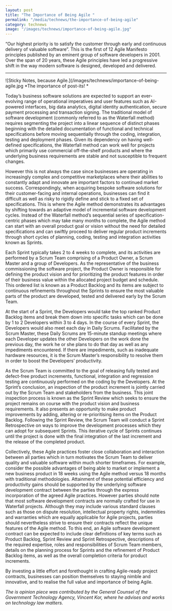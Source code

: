 ```yaml
---
layout: post
title: "The Importance of Being Agile "
permalink: "/media/technews/the-importance-of-being-agile"
category: technews
image: "/images/technews/importance-of-being-agile.jpg"
---
```


“Our highest priority is to satisfy the customer through early and continuous delivery of valuable software”. This is the first of 12 Agile Manifesto principles published by an eminent group of software developers in 2001. Over the span of 20 years, these Agile principles have led a progressive shift in the way modern software is designed, developed and delivered.

---

![Sticky Notes, because Agile.](/images/technews/importance-of-being-agile.jpg
*The importance of post-its! *

Today’s business software solutions are expected to support an ever-evolving range of operational imperatives and user features such as AI-powered interfaces, big data analytics, digital identity authentication, secure payment processing and transaction signing. The traditional model of software development (commonly referred to as the Waterfall method) requires segmenting the project into a linear sequence of distinct phases beginning with the detailed documentation of functional and technical specifications before moving sequentially through the coding, integration, testing and deployment phases. Given its dependency on having well-defined specifications, the Waterfall method can work well for projects which primarily use commercial off-the-shelf products and where the underlying business requirements are stable and not susceptible to frequent changes. 

However this is not always the case since businesses are operating in increasingly complex and competitive marketplaces where their abilities to constantly adapt and innovate are important factors to continued market success. Correspondingly, when acquiring bespoke software solutions for their customer-facing and internal operations, businesses can find it difficult as well as risky to rigidly define and stick to a fixed set of specifications. This is where the Agile method demonstrates its advantages by shifting towards an adaptive model of incremental software development cycles. Instead of the Waterfall method’s sequential series of specification-centric phases which may take many months to complete, the Agile method can start with an overall product goal or vision without the need for detailed specifications and can swiftly proceed to deliver regular product increments through short cycles of planning, coding, testing and integration activities known as Sprints. 

Each Sprint typically takes 2 to 4 weeks to complete, and its activities are performed by a Scrum Team comprising of a Product Owner, a Scrum Master and a group of Developers. As the representative of the business commissioning the software project, the Product Owner is responsible for defining the product vision and for prioritizing the product features in order of their business value within the allocated project budget and schedule. This ordered list is known as a Product Backlog and its items are subject to continuous refinements throughout the Sprints to ensure the most valuable parts of the product are developed, tested and delivered early by the Scrum Team. 

At the start of a Sprint, the Developers would take the top ranked Product Backlog items and break them down into specific tasks which can be done by 1 to 2 Developers within 3 to 4 days. In the course of every Sprint, the Developers would also meet each day in Daily Scrums. Facilitated by the Scrum Master, these Daily Scrums are 15-minute standup meetings where each Developer updates the other Developers on the work done the previous day, the work he or she plans to do that day as well as any impediments encountered. If there are impediments, such as inadequate hardware resources, it is the Scrum Master’s responsibility to resolve them in order to boost the Developers’ productivity. 

As the Scrum Team is committed to the goal of releasing fully tested and defect-free product increments, functional, integration and regression testing are continuously performed on the coding by the Developers. At the Sprint’s conclusion, an inspection of the product increment is jointly carried out by the Scrum Team and stakeholders from the business. This joint inspection process is known as the Sprint Review which seeks to ensure the project remains on course with the product vision and business requirements. It also presents an opportunity to make product improvements by adding, altering or re-prioritising items on the Product Backlog. Following the Sprint Review, the Scrum Team will conduct a Sprint Retrospective on ways to improve the development processes which they can adopt for subsequent Sprints. This iterative cycle of Sprints continues until the project is done with the final integration of the last increment and the release of the completed product. 

Collectively, these Agile practices foster close collaboration and interaction between all parties which in turn motivates the Scrum Team to deliver quality and valuable software within much shorter timeframes. For example, consider the possible advantages of being able to market or implement a new business product in 18 weeks using the Agile method versus 18 months with traditional methodologies. Attainment of these potential efficiency and productivity gains should be supported by the underlying software development contract between the parties through the express incorporation of the agreed Agile practices. However parties should note that most software development contracts are normally crafted for use in Waterfall projects. Although they may include various standard clauses such as those on dispute resolution, intellectual property rights, indemnities and warranties which are equally applicable for Agile projects, parties should nevertheless strive to ensure their contracts reflect the unique features of the Agile method. To this end, an Agile software development contract can be expected to include clear definitions of key terms such as Product Backlog, Sprint Review and Sprint Retrospective, descriptions of the required expertise, roles and responsibilities of Scrum Team members, details on the planning process for Sprints and the refinement of Product Backlog items, as well as the overall completion criteria for product increments. 

By investing a little effort and forethought in crafting Agile-ready project contracts, businesses can position themselves to staying nimble and innovative, and to realise the full value and importance of being Agile. 

*The is opinion piece was contributed by the General Counsel of the Government Technology Agency, Vincent Kor, where he advises and works on technology law matters.*
